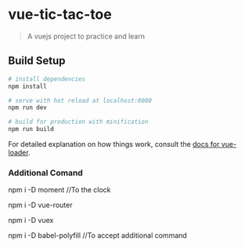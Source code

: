 # vue-tic-tac-toe

>  A vuejs project to practice and learn

## Build Setup

``` bash
# install dependencies
npm install

# serve with hot reload at localhost:8080
npm run dev

# build for production with minification
npm run build
```

For detailed explanation on how things work, consult the [docs for vue-loader](http://vuejs.github.io/vue-loader).

### Additional Comand

npm i -D moment //To the clock

npm i -D vue-router

npm i -D vuex

npm i -D babel-polyfill //To accept additional command
